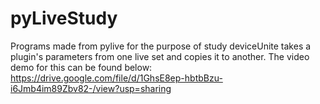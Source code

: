 # pyLiveStudy
Programs made from pylive for the purpose of study
deviceUnite takes a plugin's parameters from one live set and copies it to another. The video demo for this can be found below: 
https://drive.google.com/file/d/1GhsE8ep-hbtbBzu-i6Jmb4im89Zbv82-/view?usp=sharing
